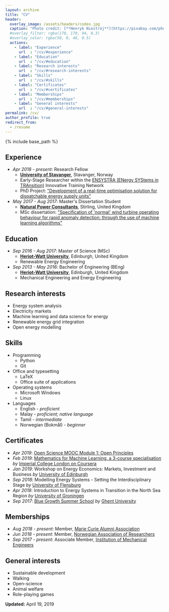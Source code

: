 ```yaml
---
layout: archive
title: "CV"
header:
  overlay_image: /assets/headers/codex.jpg
  caption: "Photo credit: [**Henryk Niestrój**](https://pixabay.com/photos/calligraphy-starodruk-manuscript-1527810/)"
  #overlay_filter: rgba(170, 170, 94, 0.3)
  #overlay_color: rgba(50, 0, 46, 0.5)
  actions:
    - label: "Experience"
      url  : "/cv/#experience"
    - label: "Education"
      url  : "/cv/#education"
    - label: "Research interests"
      url  : "/cv/#research-interests"
    - label: "Skills"
      url  : "/cv/#skills"
    - label: "Certificates"
      url  : "/cv/#certificates"
    - label: "Memberships"
      url  : "/cv/#memberships"
    - label: "General interests"
      url  : "/cv/#general-interests"
permalink: /cv/
author_profile: true
redirect_from:
  - /resume
---
```


{% include base_path %}

## Experience

* *Apr 2018 - present*: Research Fellow
  * [**University of Stavanger**](https://www.uis.no/), Stavanger, Norway
  * Early-Stage Researcher within the [ENSYSTRA (ENergy SYStems in TRAnsition)](https://ensystra.eu/) Innovative Training Network
  * PhD Project: ["Development of a real-time optimisation solution for dispatchable energy supply units"](https://ensystra.eu/nithiya-streethran/)
* *May 2017 - Aug 2017*: Master's Dissertation Student
  * [**Natural Power Consultants**](https://www.naturalpower.com/), Stirling, United Kingdom
  * MSc dissertation: ["Specification of 'normal' wind turbine operating behaviour for rapid anomaly detection: through the use of machine learning algorithms"](https://github.com/nmstreethran/WindTurbineClassification)

## Education

* *Sep 2016 - Aug 2017*: Master of Science (MSc)
  * [**Heriot-Watt University**](https://www.hw.ac.uk/), Edinburgh, United Kingdom
  * Renewable Energy Engineering
* *Sep 2013 - May 2016*: Bachelor of Engineering (BEng)
  * [**Heriot-Watt University**](https://www.hw.ac.uk/), Edinburgh, United Kingdom
  * Mechanical Engineering and Energy Engineering

## Research interests

* Energy system analysis
* Electricity markets
* Machine learning and data science for energy
* Renewable energy grid integration
* Open energy modelling

## Skills

* Programming
  * Python
  * Git
* Office and typesetting
  * LaTeX
  * Office suite of applications
* Operating systems
  * Microsoft Windows
  * Linux
* Languages
  * English - *proficient*
  * Malay - *proficient; native language*
  * Tamil - *intermediate*
  * Norwegian (Bokmål) - *beginner*

## Certificates

* *Apr 2019*: [Open Science MOOC Module 1: Open Principles](https://eliademy.com/cert/51789a843b13a9e9fc1dd4b73003641a.html)
* *Feb 2019*: [Mathematics for Machine Learning, a 3-course specialisation](https://www.coursera.org/account/accomplishments/specialization/G2PWUQQKSCX9) *by* [Imperial College London on Coursera](https://www.coursera.org/imperial)
* *Jan 2019*: Workshop on Energy Economics: Markets, Investment and Business *by* [University of Edinburgh](https://www.ed.ac.uk/)
* *Sep 2018*: Modelling Energy Systems - Setting the Interdisciplinary Stage *by* [University of Flensburg](https://www.uni-flensburg.de/en/)
* *Apr 2018*: Introduction to Energy Systems in Transition in the North Sea Region *by* [University of Groningen](https://www.rug.nl/)
* *Sep 2017*: [Blue Growth Summer School](http://www.bluegrowth.ugent.be/summerschool/) *by* [Ghent University](https://www.ugent.be/)

## Memberships

* *Aug 2018 - present*: Member, [Marie Curie Alumni Association](https://www.mariecuriealumni.eu/)
* *Jun 2018 - present*: Member, [Norwegian Association of Researchers](https://www.forskerforbundet.no/english/)
* *Sep 2017 - present*: Associate Member, [Institution of Mechanical Engineers](http://www.imeche.org/)

## General interests

* Sustainable development
* Walking
* Open-science
* Animal welfare
* Role-playing games

<i class="fas fa-fw fa-calendar-alt"></i> **Updated:** <time datetime="2019-04-19T00:00:00+02:00">April 19, 2019</time>